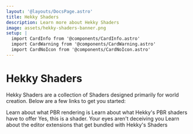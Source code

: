```yaml
---
layout: '@layouts/DocsPage.astro'
title: Hekky Shaders
description: Learn more about Hekky Shaders
image: assets/hekky-shaders-banner.png
setup: | 
  import CardInfo from '@components/CardInfo.astro'
  import CardWarning from '@components/CardWarning.astro'
  import CardNoIcon from '@components/CardNoIcon.astro'
---
```

# Hekky Shaders

Hekky Shaders are a collection of Shaders designed primarily for world creation. Below are a few links to get you started:

<CardNoIcon title="What is PBR?" href="/en/shaders/understanding-pbr/what-is-pbr">
Learn about what PBR rendering is
</CardNoIcon>

<CardNoIcon title="What is Hekky PBR?" href="/en/shaders/hekky-pbr/what-is-hekky-pbr">
Learn about what Hekky's PBR shaders have to offer
</CardNoIcon>

<CardNoIcon title="Who Asked" href="/en/shaders/who-asked">
Yes, this is a shader. Your eyes aren't deceiving you
</CardNoIcon>

<CardNoIcon title="Editor Extensions" href="/en/shaders/misc/editor-extensions">
Learn about the editor extensions that get bundled with Hekky's Shaders
</CardNoIcon>
